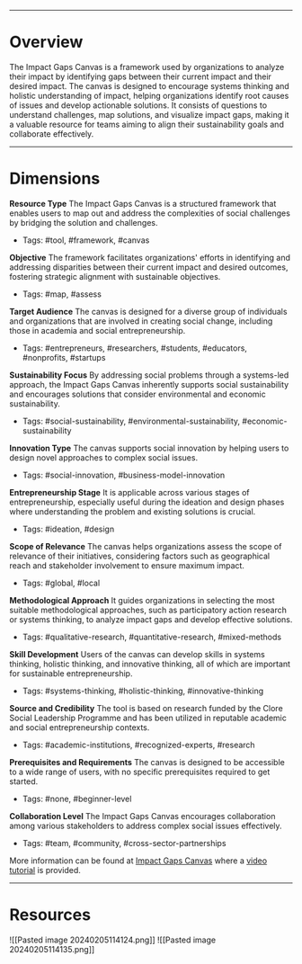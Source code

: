 ___
# Overview
The Impact Gaps Canvas is a framework used by organizations to analyze their impact by identifying gaps between their current impact and their desired impact. The canvas is designed to encourage systems thinking and holistic understanding of impact, helping organizations identify root causes of issues and develop actionable solutions. It consists of questions to understand challenges, map solutions, and visualize impact gaps, making it a valuable resource for teams aiming to align their sustainability goals and collaborate effectively.

___
# Dimensions

**Resource Type**
The Impact Gaps Canvas is a structured framework that enables users to map out and address the complexities of social challenges by bridging the solution and challenges.
- Tags: #tool, #framework, #canvas

**Objective**
The framework facilitates organizations' efforts in identifying and addressing disparities between their current impact and desired outcomes, fostering strategic alignment with sustainable objectives.
- Tags: #map, #assess

**Target Audience**
The canvas is designed for a diverse group of individuals and organizations that are involved in creating social change, including those in academia and social entrepreneurship.
- Tags: #entrepreneurs, #researchers, #students, #educators, #nonprofits, #startups

**Sustainability Focus**
By addressing social problems through a systems-led approach, the Impact Gaps Canvas inherently supports social sustainability and encourages solutions that consider environmental and economic sustainability.
- Tags: #social-sustainability, #environmental-sustainability, #economic-sustainability

**Innovation Type**
The canvas supports social innovation by helping users to design novel approaches to complex social issues.
- Tags: #social-innovation, #business-model-innovation 

**Entrepreneurship Stage**
It is applicable across various stages of entrepreneurship, especially useful during the ideation and design phases where understanding the problem and existing solutions is crucial.
- Tags: #ideation, #design

**Scope of Relevance**
The canvas helps organizations assess the scope of relevance of their initiatives, considering factors such as geographical reach and stakeholder involvement to ensure maximum impact.
- Tags: #global, #local

**Methodological Approach**
It guides organizations in selecting the most suitable methodological approaches, such as participatory action research or systems thinking, to analyze impact gaps and develop effective solutions.
- Tags: #qualitative-research, #quantitative-research, #mixed-methods

**Skill Development**
Users of the canvas can develop skills in systems thinking, holistic thinking, and innovative thinking, all of which are important for sustainable entrepreneurship.
- Tags: #systems-thinking, #holistic-thinking, #innovative-thinking

**Source and Credibility**
The tool is based on research funded by the Clore Social Leadership Programme and has been utilized in reputable academic and social entrepreneurship contexts.
- Tags: #academic-institutions, #recognized-experts, #research

**Prerequisites and Requirements**
The canvas is designed to be accessible to a wide range of users, with no specific prerequisites required to get started.
- Tags: #none, #beginner-level

**Collaboration Level**
The Impact Gaps Canvas encourages collaboration among various stakeholders to address complex social issues effectively.
- Tags: #team, #community, #cross-sector-partnerships

More information can be found at [Impact Gaps Canvas](https://systems-ledleadership.com/impact-gaps-canvas/) where a [video tutorial](https://vimeo.com/193582920) is provided.

___
# Resources

![[Pasted image 20240205114124.png]]
![[Pasted image 20240205114135.png]]